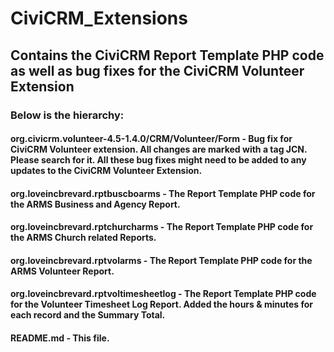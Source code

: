 # CiviCRM_Extensions

## Contains the CiviCRM Report Template PHP code as well as bug fixes for the CiviCRM Volunteer Extension

### Below is the hierarchy:

#### org.civicrm.volunteer-4.5-1.4.0/CRM/Volunteer/Form - Bug fix for CiviCRM Volunteer extension.  All changes are marked with a tag JCN.  Please search for it. All these bug fixes might need to be added to any updates to the CiviCRM Volunteer Extension. 
#### org.loveincbrevard.rptbuscboarms - The Report Template PHP code for the ARMS Business and Agency Report.
#### org.loveincbrevard.rptchurcharms - The Report Template PHP code for the ARMS Church related Reports.
#### org.loveincbrevard.rptvolarms - The Report Template PHP code for the ARMS Volunteer Report.
#### org.loveincbrevard.rptvoltimesheetlog - The Report Template PHP code for the Volunteer Timesheet Log Report. Added the hours & minutes for each record and the Summary Total. 
#### README.md - This file.
